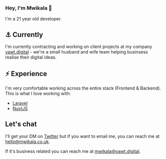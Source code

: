 ### Hey, I'm Mwikala 👋

I'm a 21 year old developer.


## ⚓ Currently

I'm currently contracting and working on client projects at my company [yawt.digital](https://yawt.digital) - we're a small husband and wife team helping businsess realise their digital ideas.

## ⚡ Experience

I'm very comfortable working across the entire stack (Frontend & Backend). This is what I love working with:

- [Laravel](https://laravel.com/)
- [NuxtJS](https://nuxtjs.org/)

## Let's chat

I'll get your DM on [Twitter](https://twitter.com/mwikala_) but if you want to email me, you can reach me at [hello@mwikala.co.uk](mailto:hello@mwikala.co.uk).

If it's business related you can reach me at [mwikala@yawt.digital](mailto:mwikala@yawt.digital).
